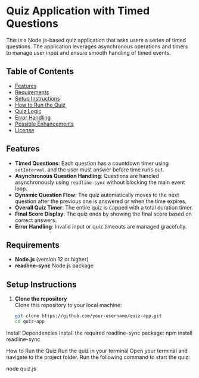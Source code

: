 # Quiz Application with Timed Questions

This is a Node.js-based quiz application that asks users a series of timed questions. The application leverages asynchronous operations and timers to manage user input and ensure smooth handling of timed events.

## Table of Contents

- [Features](#features)
- [Requirements](#requirements)
- [Setup Instructions](#setup-instructions)
- [How to Run the Quiz](#how-to-run-the-quiz)
- [Quiz Logic](#quiz-logic)
- [Error Handling](#error-handling)
- [Possible Enhancements](#possible-enhancements)
- [License](#license)

## Features

- **Timed Questions**: Each question has a countdown timer using `setInterval`, and the user must answer before time runs out.
- **Asynchronous Question Handling**: Questions are handled asynchronously using `readline-sync` without blocking the main event loop.
- **Dynamic Question Flow**: The quiz automatically moves to the next question after the previous one is answered or when the time expires.
- **Overall Quiz Timer**: The entire quiz is capped with a total duration timer.
- **Final Score Display**: The quiz ends by showing the final score based on correct answers.
- **Error Handling**: Invalid input or quiz timeouts are managed gracefully.

## Requirements

- **Node.js** (version 12 or higher)
- **readline-sync** Node.js package

## Setup Instructions

1. **Clone the repository**  
   Clone this repository to your local machine:

   ```bash
   git clone https://github.com/your-username/quiz-app.git
   cd quiz-app
Install Dependencies
Install the required readline-sync package:
npm install readline-sync

How to Run the Quiz
Run the quiz in your terminal
Open your terminal and navigate to the project folder. Run the following command to start the quiz:

node quiz.js